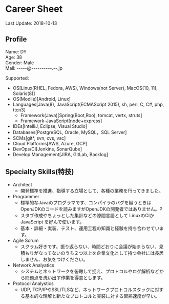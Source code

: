 # Career Sheet
Last Update: 2018-10-13

## Profile
Name: DY  
Age: 38  
Gender: Male  
Mail: -----@----------.--.jp

Supported:
  * OS[Linux(RHEL, Fedora, AWS), Windows(not Server), MacOS(10, 11), Solaris(8)]
  * OS(Modile)[Android, Linux]
  * Languages[Java(8), JavaScript(ECMAScript 2015), sh, perl, C, C#, php, ttcn3]
    * Framework(Java)[Spring(Boot,Roo), tomcat, vertx, struts]
    * Framework-JavaScript[node+express]
  * IDEs[IntelliJ, Eclipse, Visual Studio]
  * Databases[PostgreSQL, Oracle, MySQL，SQL Server]
  * SCMs[git*, svn, cvs, vsc]
  * Cloud Platforms[AWS, Azure, GCP]
  * DevOps/CI[Jenkins, SonarQube]
  * Develop Management[JIRA, GitLab, Backlog]

## Specialty Skills(特技)
* Architect
  * 開発標準を推進、指導する立場として、各種の業務を行ってきました。
* Programmer
  * 標準的なJavaのプログラマです、コンパイラのバグを疑うときはOpenJDKのコードを読みますがOpenJDKの開発者ではありません。P
  * スタブ作成やちょっとした集計などの隙間言語として LinuxのCIかJavaScript を好んで使います。
  * 基本・詳細・実装、テスト、運用工程の知識と経験を持ち合わせています。
* Agile Scrum
  * スクラム好きです。振り返らない、時間どおりに会議が始まらない、見積もりがなってないのうち２つ以上を企業文化として持つ会社には長居しません、お気をつけください。
* Network Analyatics
  * システムとネットワークを俯瞰して捉え、プロトコルやログ解析などから問題点を洗い出す作業を得意とします。
* Protocol Analystics
  * UDP, TCP/IPやSSL/TLSなど、ネットワークプロトコルスタックに対する基本的な理解と新たなプロトコルと実装に対する習熟速度が早い。
